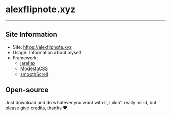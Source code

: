# alexflipnote.xyz
---
## Site Information
- Site: https://alexflipnote.xyz
- Usage: Information about myself
- Framework:
  - [jarallax](https://github.com/nk-o/jarallax)
  - [ModestaCSS](https://github.com/AlexFlipnote/ModestaCSS)
  - [smoothScroll](https://github.com/alicelieutier/smoothScroll)

## Open-source
Just download and do whatever you want with it, I don't really mind, but please give credits, thanks ❤
